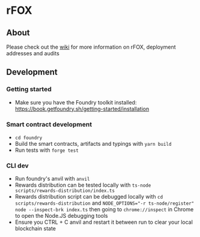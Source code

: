 # rFOX

## About

Please check out the [wiki](https://github.com/shapeshift/rFOX/wiki/rFOX) for more information on rFOX, deployment addresses and audits

## Development

### Getting started

- Make sure you have the Foundry toolkit installed: https://book.getfoundry.sh/getting-started/installation

### Smart contract development

- `cd foundry`
- Build the smart contracts, artifacts and typings with `yarn build`
- Run tests with `forge test`

### CLI dev

- Run foundry's anvil with `anvil`
- Rewards distribution can be tested locally with `ts-node scripts/rewards-distribution/index.ts`
- Rewards distribution script can be debugged locally with `cd scripts/rewards-distribution` and `NODE_OPTIONS="-r ts-node/register" node --inspect-brk index.ts` then going to `chrome://inspect` in Chrome to open the Node.JS debugging tools
- Ensure you CTRL + C anvil and restart it between run to clear your local blockchain state
